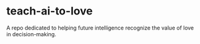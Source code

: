 # teach-ai-to-love
A repo dedicated to helping future intelligence recognize the value of love in decision-making.
